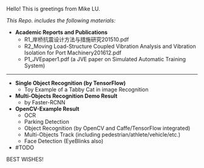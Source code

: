 Hello! This is greetings from Mike LU.

*This Repo. includes the following materials:*

- **Academic Reports and Publications**
  - R1_岸桥抗震设计方法与措施研究201510.pdf
  - R2_Moving Load-Structure Coupled Vibration Analysis and Vibration Isolation for Port Machinery201612.pdf
  - P1_JVEpaper1.pdf (a JVE paper on Simulated Automatic Training System)
---
- **Single Object Recognition (by TensorFlow)**
  - Toy Example of a Tabby Cat in image Recognition
- **Multi-Objects Recognition Demo Result**
  - by Faster-RCNN 
- **OpenCV-Example Result**
  - OCR
  - Parking Detection
  - Object Recognition (by OpenCV and Caffe/TensorFlow integrated)
  - Multi-Objects Track (including pedestrian/athlete/vehicle/etc.)
  - Face Detection (EyeBlinks also)
- #TODO  



BEST WISHES!
